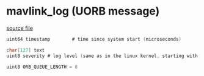 # mavlink_log (UORB message)



[source file](https://github.com/PX4/PX4-Autopilot/blob/master/msg/mavlink_log.msg)

```c
uint64 timestamp		# time since system start (microseconds)

char[127] text
uint8 severity # log level (same as in the linux kernel, starting with 0)

uint8 ORB_QUEUE_LENGTH = 8

```
